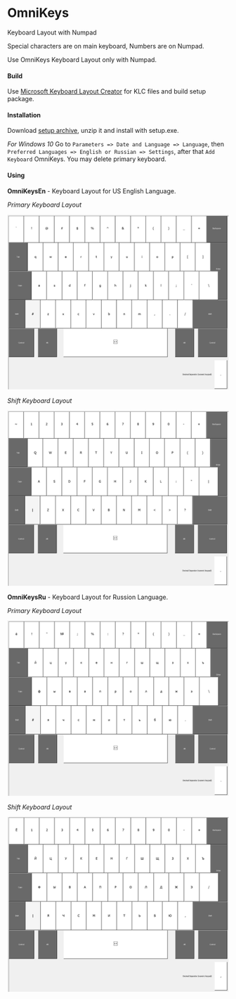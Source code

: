# OmniKeys
Keyboard Layout with Numpad



Special characters are on main keyboard, Numbers are on Numpad.

Use OmniKeys Keyboard Layout only with Numpad.



#### Build

Use [Microsoft Keyboard Layout Creator](https://www.microsoft.com/en-us/download/details.aspx?id=102134) for KLC files and build setup package.



#### Installation

Download [setup archive](https://github.com/OmniMir/OmniKeys/releases), unzip it and install with setup.exe.

_For Windows 10_ Go to `Parameters => Date and Language => Language`, then `Preferred Languages => English or Russian => Settings`, after that `Add Keyboard` OmniKeys. You may delete primary keyboard.



#### Using

**OmniKeysEn** - Keyboard Layout for US English Language.

_Primary Keyboard Layout_

![OmniKeysEn](OmniKeysEn.png)

_Shift Keyboard Layout_

![OmniKeysEnShift](OmniKeysEnShift.png)



**OmniKeysRu** - Keyboard Layout for Russion Language.

_Primary Keyboard Layout_

![OmniKeysRu](OmniKeysRu.png)

_Shift Keyboard Layout_

![OmniKeysRuShift](OmniKeysRuShift.png)